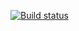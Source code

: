 [![Build status](https://ci.appveyor.com/api/projects/status/i7trbs863t8hc6xg/branch/master?svg=true)](https://ci.appveyor.com/project/aledavydkin/js-2lvl-4-1/branch/master)
